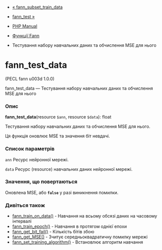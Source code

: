 - [« fann_subset_train_data](function.fann-subset-train-data.md)
- [fann_test »](function.fann-test.md)

- [PHP Manual](index.md)
- [Функції Fann](ref.fann.md)
- Тестування набору навчальних даних та обчислення MSE для нього

# fann_test_data

(PECL fann u003d 1.0.0)

fann_test_data — Тестування набору навчальних даних та обчислення MSE
для нього

### Опис

**fann_test_data**(resource `$ann`, resource `$data`): float

Тестування набору навчальних даних та обчислення MSE для нього.

Ця функція оновлює MSE та значення біт невдачі.

### Список параметрів

`ann`
Ресурс нейронної мережі.

`data`
Ресурс (resource) навчальних даних нейронної мережі.

### Значення, що повертаються

Оновлена MSE, або **`false`** у разі виникнення помилки.

### Дивіться також

- [fann_train_on_data()](function.fann-train-on-data.md) - Навчання
на всьому обсязі даних на часовому інтервалі
- [fann_train_epoch()](function.fann-train-epoch.md) - Навчання в
протягом однієї епохи
- [fann_get_bit_fail()](function.fann-get-bit-fail.md) - Кількість
бітів збою
- [fann_get_MSE()](function.fann-get-mse.md) - Зчитує
середньоквадратичну помилку мережі
- [fann_set_training_algorithm()](function.fann-set-training-algorithm.md) -
Встановлює алгоритм навчання
